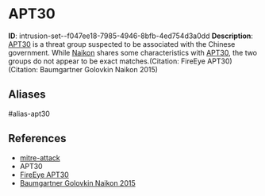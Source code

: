 # APT30

**ID**: intrusion-set--f047ee18-7985-4946-8bfb-4ed754d3a0dd
**Description**: [APT30](https://attack.mitre.org/groups/G0013) is a threat group suspected to be associated with the Chinese government. While [Naikon](https://attack.mitre.org/groups/G0019) shares some characteristics with [APT30](https://attack.mitre.org/groups/G0013), the two groups do not appear to be exact matches.(Citation: FireEye APT30)(Citation: Baumgartner Golovkin Naikon 2015)

## Aliases
#alias-apt30

## References
- [mitre-attack](https://attack.mitre.org/groups/G0013)
- APT30
- [FireEye APT30](https://www2.fireeye.com/rs/fireye/images/rpt-apt30.pdf)
- [Baumgartner Golovkin Naikon 2015](https://securelist.com/the-naikon-apt/69953/)
